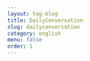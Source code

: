 ```yaml
---
layout: tag-blog
title: DailyConversation
slug: dailyconversation
category: english
menu: false
order: 1
---
```

